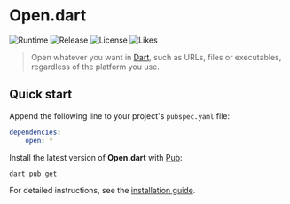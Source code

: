 # Open.dart
![Runtime](https://badgen.net/pub/sdk-version/open) ![Release](https://badgen.net/pub/v/open) ![License](https://badgen.net/pub/license/open) ![Likes](https://badgen.net/pub/likes/open)

> Open whatever you want in [Dart](https://dart.dev), such as URLs, files or executables, regardless of the platform you use.

## Quick start
Append the following line to your project's `pubspec.yaml` file:

```yaml
dependencies:
	open: *
```

Install the latest version of **Open.dart** with [Pub](https://dart.dev/tools/pub):

```shell
dart pub get
```

For detailed instructions, see the [installation guide](installation.md).
